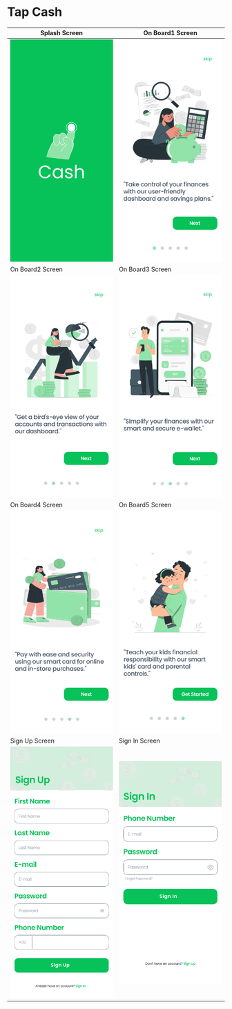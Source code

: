 # Tap Cash 

| Splash Screen | On Board1 Screen                       |
|------|-------------------------------------------|
|<img src="assets/iPhone 13 mini - 1.jpg" width="400">| <img src="assets/iPhone 13 mini - 2.jpg" width="400"> |
| On Board2 Screen  | On Board3 Screen                       |
| <img src="assets/iPhone 13 mini - 7.jpg" width="400"> | <img src="assets/iPhone 13 mini - 9.jpg" width="400"> |
| On Board4 Screen  | On Board5 Screen                       |
| <img src="assets/iPhone 13 mini - 8.jpg" width="400"> | <img src="assets/iPhone 13 mini - 10.jpg" width="400"> |
| Sign Up Screen  | Sign In Screen                       |
| <img src="assets/sign up.jpg" width="400"> | <img src="assets/Sign in.jpg" width="400"> |

